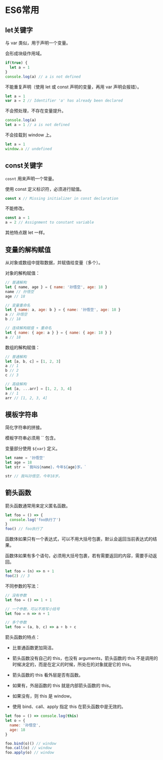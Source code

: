 # ES6常用

## let关键字

与 var 类似，用于声明一个变量。

会形成块级作用域。

```js
if(true) {
  let a = 1
}
console.log(a) // a is not defined
```

不能重复声明（使用 let 或 const 声明的变量，再用 var 声明会报错）。

```js
let a = 1
var a = 2 // Identifier 'a' has already been declared
```

不会预处理，不存在变量提升。

```js
console.log(a)
let a = 1 // a is not defined
```

不会挂载到 window 上。

```js
let a = 1
window.a // undefined
```

## const关键字

`cosnt` 用来声明一个常量。

使用 const 定义标识符，必须进行赋值。

```js
const x // Missing initializer in const declaration
```

不能修改。

```js
const a = 1
a = 2 // Assignment to constant variable
```

其他特点跟 let 一样。

## 变量的解构赋值

从对象或数组中提取数据，并赋值给变量（多个）。

对象的解构赋值：

```js
// 普通解构
let { name, age } = { name: '孙悟空', age: 18 }
name // 孙悟空
age // 18

// 变量重命名
let { name: a, age: b } = { name: '孙悟空', age: 18 }
a // 孙悟空
b // 18

// 连续解构赋值 + 重命名
let { name: { age: a } } = { name: { age: 18 } }
a // 18
```

数组的解构赋值：

```js
// 普通解构
let [a, b, c] = [1, 2, 3]
a // 1
b // 2
c // 3

// 高级解构
let [a, ...arr] = [1, 2, 3, 4]
a // 1
arr // [1, 2, 3, 4]
```

## 模板字符串

简化字符串的拼接。

模板字符串必须用 `` 包含。

变量部分使用 `${var}` 定义。

```js
let name = '孙悟空'
let age = 18
let str = `我叫${name}，今年${age}岁。`

str // 我叫孙悟空，今年18岁。
```

## 箭头函数

箭头函数通常用来定义匿名函数。

```js
let foo = () => {
  console.log('foo执行了')
}
foo() // foo执行了
```

函数体如果只有一个表达式，可以不用大括号包裹，默认会返回当前表达式的结果。

函数体如果有多个语句，必须用大括号包裹，若有需要返回的内容，需要手动返回。

```js
let foo = (n) => n + 1
foo(2) // 3
```

不同参数的写法：

```js
// 没有参数
let foo = () => 1 + 1

// 一个参数，可以不用写小括号
let foo = n => n + 1

// 多个参数
let foo = (a, b, c) => a + b + c
```

箭头函数的特点：

- 比普通函数更加简洁。

- 箭头函数没有自己的 this，也没有 arguments，箭头函数的 this 不是调用的时候决定的，而是在定义的时候，所处在的对象就是它的 this。

- 箭头函数的 this 看外层是否有函数。

- 如果有，外层函数的 this 就是内部箭头函数的 this。

- 如果没有，则 this 是 window。

- 使用 bind、call、apply 指定 this 在箭头函数中是无效的。

```js
let foo = () => console.log(this)
let o = {
  name: '孙悟空',
  age: 18
}

foo.bind(o)() // window
foo.call(o) // window
foo.apply(o) // window
```

